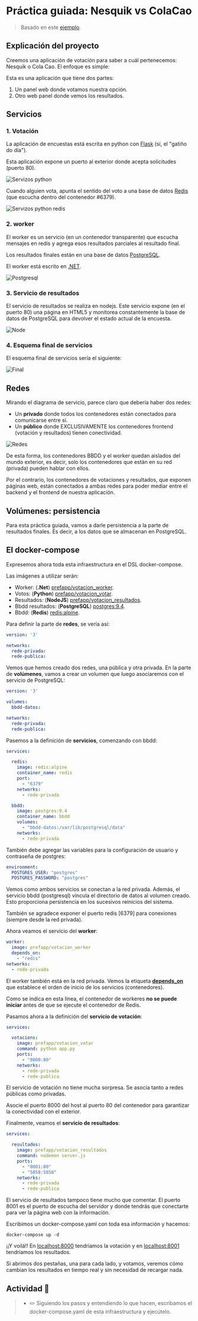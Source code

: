 # Práctica guiada: Nesquik vs ColaCao

> Basado en este [ejemplo](https://github.com/dockersamples/example-voting-app).

## Explicación del proyecto

Creemos una aplicación de votación para saber a cuál pertenecemos: Nesquik o Cola Cao. El enfoque es simple:

Esta es una aplicación que tiene dos partes:

1. Un panel web donde votamos nuestra opción.
2. Otro web panel donde vemos los resultados.

## Servicios

### 1. Votación

La aplicación de encuestas está escrita en python con [Flask](https://flask.palletsprojects.com/en/1.1.x/) (sí, el "gatiño do día").

Esta aplicación expone un puerto al exterior donde acepta solicitudes (puerto 80).

![Servizos python](./../_media/04_aplicacions_e_servizos_multicontedor/servizos-python.png)

Cuando alguien vota, apunta el sentido del voto a una base de datos [Redis](https://redis.io/) (que escucha dentro del contenedor #6379).

![Servizos python redis](./../_media/04_aplicacions_e_servizos_multicontedor/servizos-python-redis.png)

### 2. worker

El worker es un servicio (en un contenedor transparente) que escucha mensajes en redis y agrega esos resultados parciales al resultado final.

Los resultados finales están en una base de datos [PostgreSQL](https://www.postgresql.org/).

El worker está escrito en [.NET](https://dotnet.microsoft.com/).

![Postgresql](./../_media/04_aplicacions_e_servizos_multicontedor/net_postgresql.png)

### 3. Servicio de resultados

El servicio de resultados se realiza en nodejs. Este servicio expone (en el puerto 80) una página en HTML5 y monitorea constantemente la base de datos de PostgreSQL para devolver el estado actual de la encuesta.

![Node](./../_media/04_aplicacions_e_servizos_multicontedor/node.png)

### 4. Esquema final de servicios

El esquema final de servicios sería el siguiente:

![Final](./../_media/04_aplicacions_e_servizos_multicontedor/final.png)

## Redes

Mirando el diagrama de servicio, parece claro que debería haber dos redes:

- Un **privado** donde todos los contenedores están conectados para comunicarse entre sí.
- Un **público** donde EXCLUSIVAMENTE los contenedores frontend (votación y resultados) tienen conectividad.

![Redes](./../_media/04_aplicacions_e_servizos_multicontedor/redes_redes.png)

De esta forma, los contenedores BBDD y el worker quedan aislados del mundo exterior, es decir, solo los contenedores que están en su red (privada) pueden hablar con ellos.

Por el contrario, los contenedores de votaciones y resultados, que exponen páginas web, están conectados a ambas redes para poder mediar entre el backend y el frontend de nuestra aplicación.

## Volúmenes: persistencia

Para esta práctica guiada, vamos a darle persistencia a la parte de resultados finales. Es decir, a los datos que se almacenan en PostgreSQL.

## El docker-compose

Expresemos ahora toda esta infraestructura en el DSL docker-compose.

Las imágenes a utilizar serán:

- Worker: (**.Net**) [prefapp/votacion_worker](https://hub.docker.com/r/prefapp/votacion_worker/).
- Votos: (**Python**) [prefapp/votacion_votar](https://hub.docker.com/r/prefapp/votacion_votar/).
- Resultados: (**NodeJS**) [prefapp/votacion_resultados](https://hub.docker.com/r/prefapp/votacion_resultados/).
- Bbdd resultados: (**PostgreSQL**) [postgres:9.4](https://hub.docker.com/_/postgres/).
- Bbdd: (**Redis**) [redis:alpine](https://hub.docker.com/_/redis/).

Para definir la parte de **redes**, se vería así:

```yml
version: '3'

networks:
  rede-privada:
  rede-publica:
```

Vemos que hemos creado dos redes, una pública y otra privada. En la parte de **volúmenes**, vamos a crear un volumen que luego asociaremos con el servicio de PostgreSQL:

```yml
version: '3'

volumes:
  bbdd-datos:

networks:
  rede-privada:
  rede-publica:
```

Pasemos a la definición de **servicios**, comenzando con bbdd:

```yml
services:

  redis:
    image: redis:alpine
    container_name: redis
    port:
      - "6379"
    networks:
      - rede-privada

  bbdd:
    image: postgres:9.4
    container_name: bbdd
    volumes:
      - "bbdd-datos:/var/lib/postgresql/data"
    networks:
      - rede-privada
```

También debe agregar las variables para la configuración de usuario y contraseña de postgres:


```yml
environment:
  POSTGRES_USER: "postgres"
  POSTGRES_PASSWORD: "postgres"
```

Vemos como ambos servicios se conectan a la red privada. Además, el servicio bbdd (postgresql) vincula el directorio de datos al volumen creado. Esto proporciona persistencia en los sucesivos reinicios del sistema.

También se agradece exponer el puerto redis [6379] para conexiones (siempre desde la red privada).

Ahora veamos el servicio del **worker**:

```yml
worker:
  image: prefapp/votacion_worker
  depends_on:
    - "redis"
networks:
  - rede-privada
```

El worker también está en la red privada. Vemos la etiqueta [**depends_on**](https://docs.docker.com/compose/compose-file/#depends_on) que establece el orden de inicio de los servicios (contenedores).

Como se indica en esta línea, el contenedor de workeres **no se puede iniciar** antes de que se ejecute el contenedor de Redis.

Pasamos ahora a la definición del **servicio de votación**:


```yml
services:

  votacions:
    image: prefapp/votacion_votar
    command: python app.py
    ports:
      - "8000:80"
    networks:
      - rede-privada
      - rede-publica
```

El servicio de votación no tiene mucha sorpresa. Se asocia tanto a redes públicas como privadas.

Asocie el puerto 8000 del host al puerto 80 del contenedor para garantizar la conectividad con el exterior.

Finalmente, veamos el **servicio de resultados**:

```yml
services:

  resultados:
    image: prefapp/votacion_resultados
    command: nodemon server.js
    ports:
      - "8001:80"
      - "5858:5858"
    networks:
      - rede-privada
      - rede-publica
```

El servicio de resultados tampoco tiene mucho que comentar. El puerto 8001 es el puerto de escucha del servidor y donde tendrás que conectarte para ver la página web con la información.

Escribimos un docker-compose.yaml con toda esa información y hacemos:

```shell
docker-compose up -d
```

¡¡Y voilá!! En [localhost:8000](localhost:8000) tendríamos la votación y en [localhost:8001](localhost:8001) tendríamos los resultados.

Si abrimos dos pestañas, una para cada lado, y votamos, veremos cómo cambian los resultados en tiempo real y sin necesidad de recargar nada.

## Actividad 📖

>- ✏️ Siguiendo los pasos y entendiendo lo que hacen, escribamos el docker-compose.yaml de esta infraestructura y ejecútelo.
